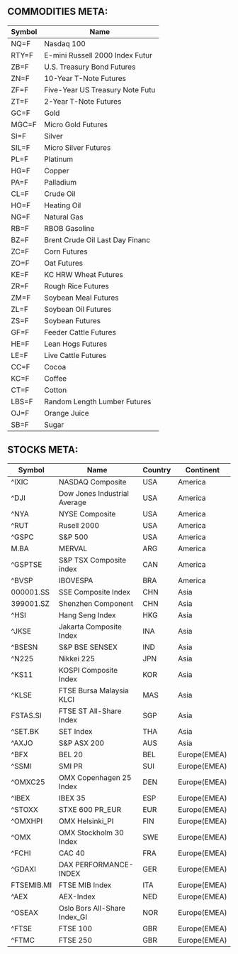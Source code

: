 ## **COMMODITIES META:**

|Symbol|Name|
|---|---|
|NQ=F|Nasdaq 100|
|RTY=F|E-mini Russell 2000 Index Futur|
|ZB=F|U.S. Treasury Bond Futures|
|ZN=F|10-Year T-Note Futures|
|ZF=F|Five-Year US Treasury Note Futu|
|ZT=F|2-Year T-Note Futures|
|GC=F|Gold|
|MGC=F|Micro Gold Futures|
|SI=F|Silver|
|SIL=F|Micro Silver Futures|
|PL=F|Platinum|
|HG=F|Copper|
|PA=F|Palladium|
|CL=F|Crude Oil|
|HO=F|Heating Oil|
|NG=F|Natural Gas|
|RB=F|RBOB Gasoline|
|BZ=F|Brent Crude Oil Last Day Financ|
|ZC=F|Corn Futures|
|ZO=F|Oat Futures|
|KE=F|KC HRW Wheat Futures|
|ZR=F|Rough Rice Futures|
|ZM=F|Soybean Meal Futures|
|ZL=F|Soybean Oil Futures|
|ZS=F|Soybean Futures|
|GF=F|Feeder Cattle Futures|
|HE=F|Lean Hogs Futures|
|LE=F|Live Cattle Futures|
|CC=F|Cocoa|
|KC=F|Coffee|
|CT=F|Cotton|
|LBS=F|Random Length Lumber Futures|
|OJ=F|Orange Juice|
|SB=F|Sugar|

## **STOCKS META:**

|Symbol|Name|Country|Continent|
|---|---|---|---|
|^IXIC|NASDAQ Composite|USA|America|
|^DJI|Dow Jones Industrial Average|USA|America|
|^NYA|NYSE Composite|USA|America|
|^RUT|Rusell 2000|USA|America|
|^GSPC|S&P 500|USA|America|
|M.BA|MERVAL|ARG|America|
|^GSPTSE|S&P TSX Composite index|CAN|America|
|^BVSP|IBOVESPA|BRA|America|
|000001.SS|SSE Composite Index|CHN|Asia|
|399001.SZ|Shenzhen Component|CHN|Asia|
|^HSI|Hang Seng Index|HKG|Asia|
|^JKSE|Jakarta Composite Index|INA|Asia|
|^BSESN|S&P BSE SENSEX|IND|Asia|
|^N225|Nikkei 225|JPN|Asia|
|^KS11|KOSPI Composite Index|KOR|Asia|
|^KLSE|FTSE Bursa Malaysia KLCI|MAS|Asia|
|FSTAS.SI|FTSE ST All-Share Index|SGP|Asia|
|^SET.BK|SET Index|THA|Asia|
|^AXJO|S&P ASX 200|AUS|Asia |
|^BFX|BEL 20|BEL|Europe(EMEA)|
|^SSMI|SMI PR|SUI|Europe(EMEA)|
|^OMXC25|OMX Copenhagen 25 Index|DEN|Europe(EMEA)|
|^IBEX|IBEX 35|ESP|Europe(EMEA)|
|^STOXX|STXE 600 PR_EUR|EUR|Europe(EMEA)|
|^OMXHPI|OMX Helsinki_PI|FIN|Europe(EMEA)|
|^OMX|OMX Stockholm 30 Index|SWE|Europe(EMEA)|
|^FCHI|CAC 40|FRA|Europe(EMEA)|
|^GDAXI|DAX PERFORMANCE-INDEX|GER|Europe(EMEA)|
|FTSEMIB.MI|FTSE MIB Index|ITA|Europe(EMEA)|
|^AEX|AEX-Index|NED|Europe(EMEA)|
|^OSEAX|Oslo Bors All-Share Index_GI|NOR|Europe(EMEA)|
|^FTSE|FTSE 100|GBR|Europe(EMEA)|
|^FTMC|FTSE 250|GBR|Europe(EMEA)|
